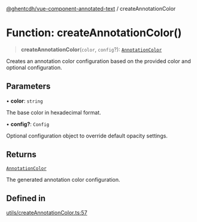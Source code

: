 [@ghentcdh/vue-component-annotated-text](../globals.md) / createAnnotationColor

# Function: createAnnotationColor()

> **createAnnotationColor**(`color`, `config`?): [`AnnotationColor`](../interfaces/AnnotationColor.md)

Creates an annotation color configuration based on the provided color and optional configuration.

## Parameters

• **color**: `string`

The base color in hexadecimal format.

• **config?**: `Config`

Optional configuration object to override default opacity settings.

## Returns

[`AnnotationColor`](../interfaces/AnnotationColor.md)

The generated annotation color configuration.

## Defined in

[utils/createAnnotationColor.ts:57](https://github.com/GhentCDH/vue_component_annotated_text/blob/f198e0a4e27a9a158506503be2182fda5bbd00a1/src/utils/createAnnotationColor.ts#L57)
